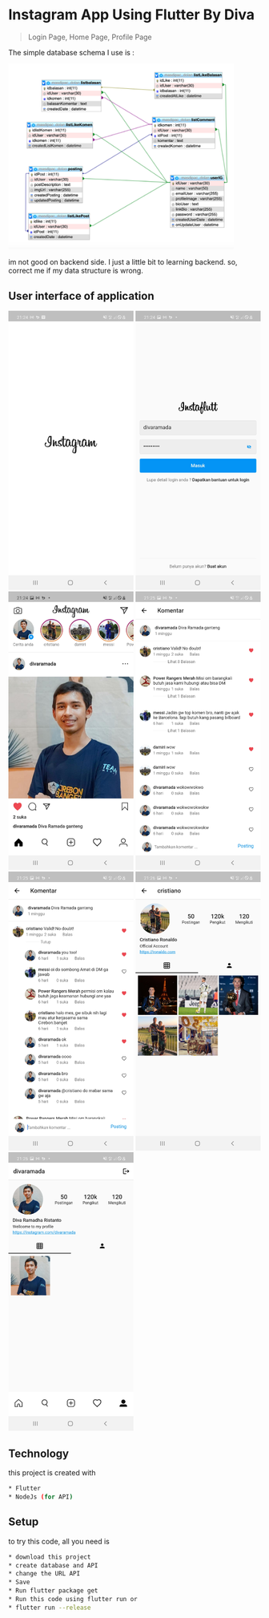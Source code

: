 # Instagram App Using Flutter By Diva
> Login Page, Home Page, Profile Page


The simple database schema I use is :

<img src="assets/images/db.png" width="450">

im not good on backend side. I just a little bit to learning backend. so, correct me if my data structure is wrong.

## User interface of application

<img src="assets/images/ss.jpg" width="250"> <img src="assets/images/ss2.jpg" width="250"> <img src="assets/images/ss3.jpg" width="250">
<img src="assets/images/ss4.jpg" width="250">
<img src="assets/images/ss5.jpg" width="250">
<img src="assets/images/ss6.jpg" width="250">
<img src="assets/images/ss7.jpg" width="250">

## Technology

this project is created with

```sh
* Flutter
* NodeJs (for API)
```

## Setup

to try this code, all you need is

```sh
* download this project
* create database and API
* change the URL API
* Save
* Run flutter package get
* Run this code using flutter run or
* flutter run --release
```
